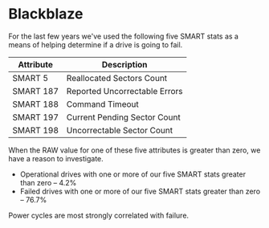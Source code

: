 Blackblaze
==========

For the last few years we've used the following five SMART stats as a means of helping determine if a drive is going to fail.

| Attribute	 |	Description                   |
|------------|--------------------------------| 
| SMART 5	 |	Reallocated Sectors Count     |
| SMART 187	 |	Reported Uncorrectable Errors |
| SMART 188	 |	Command Timeout               |
| SMART 197	 |	Current Pending Sector Count  |
| SMART 198	 |	Uncorrectable Sector Count    |

When the RAW value for one of these five attributes is greater than zero, we have a reason to investigate.
* Operational drives with one or more of our five SMART stats greater than zero – 4.2%
* Failed drives with one or more of our five SMART stats greater than zero – 76.7%

Power cycles are most strongly correlated with failure.
